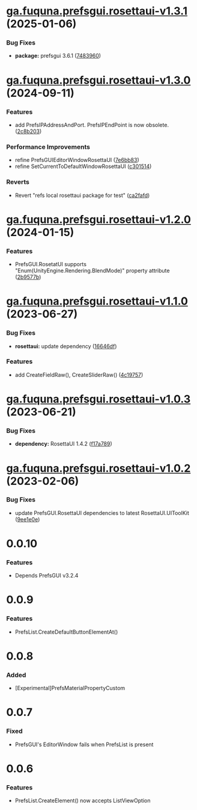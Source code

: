 # [ga.fuquna.prefsgui.rosettaui-v1.3.1](https://github.com/fuqunaga/PrefsGUI/compare/ga.fuquna.prefsgui.rosettaui-v1.3.0...ga.fuquna.prefsgui.rosettaui-v1.3.1) (2025-01-06)


### Bug Fixes

* **package:** prefsgui 3.6.1 ([7483960](https://github.com/fuqunaga/PrefsGUI/commit/74839606f813f9c66d114aeafa021cc2c058466b))

# [ga.fuquna.prefsgui.rosettaui-v1.3.0](https://github.com/fuqunaga/PrefsGUI/compare/ga.fuquna.prefsgui.rosettaui-v1.2.0...ga.fuquna.prefsgui.rosettaui-v1.3.0) (2024-09-11)


### Features

* add PrefsIPAddressAndPort. PrefsIPEndPoint is now obsolete. ([2c8b203](https://github.com/fuqunaga/PrefsGUI/commit/2c8b2039b41fc03ed29444e2181a9c70715a197b))


### Performance Improvements

* refine PrefsGUIEditorWindowRosettaUI ([7e6bb83](https://github.com/fuqunaga/PrefsGUI/commit/7e6bb834bb434812cdb32b52cf4d415175604530))
* refine SetCurrentToDefaultWindowRosettaUI ([c301514](https://github.com/fuqunaga/PrefsGUI/commit/c30151439e20ddf55d9005df0e2444b6b3f503a8))


### Reverts

* Revert "refs local rosettaui package for test" ([ca2fafd](https://github.com/fuqunaga/PrefsGUI/commit/ca2fafd55c60b22d80d4b34a216392d7d3d5d1bf))

# [ga.fuquna.prefsgui.rosettaui-v1.2.0](https://github.com/fuqunaga/PrefsGUI/compare/ga.fuquna.prefsgui.rosettaui-v1.1.0...ga.fuquna.prefsgui.rosettaui-v1.2.0) (2024-01-15)


### Features

* PrefsGUI.RosetatUI supports "Enum(UnityEngine.Rendering.BlendMode)" property attribute ([2b9577b](https://github.com/fuqunaga/PrefsGUI/commit/2b9577b774d09a62ad91ab5ff6cd2af2b0b3a07f))

# [ga.fuquna.prefsgui.rosettaui-v1.1.0](https://github.com/fuqunaga/PrefsGUI/compare/ga.fuquna.prefsgui.rosettaui-v1.0.3...ga.fuquna.prefsgui.rosettaui-v1.1.0) (2023-06-27)


### Bug Fixes

* **rosettaui:** update dependency ([16646df](https://github.com/fuqunaga/PrefsGUI/commit/16646dfdf2b73325762283ca9c017009f647d8ef))


### Features

* add CreateFieldRaw(), CreateSliderRaw() ([4c19757](https://github.com/fuqunaga/PrefsGUI/commit/4c1975740a46d0eb2d9617fe15e74457de1e8db6))

# [ga.fuquna.prefsgui.rosettaui-v1.0.3](https://github.com/fuqunaga/PrefsGUI/compare/ga.fuquna.prefsgui.rosettaui-v1.0.2...ga.fuquna.prefsgui.rosettaui-v1.0.3) (2023-06-21)


### Bug Fixes

* **dependency:** RosettaUI 1.4.2 ([f17a789](https://github.com/fuqunaga/PrefsGUI/commit/f17a789e694486aeaf5a0671adc47395e4287d3c))

# [ga.fuquna.prefsgui.rosettaui-v1.0.2](https://github.com/fuqunaga/PrefsGUI/compare/ga.fuquna.prefsgui.rosettaui-v1.0.1...ga.fuquna.prefsgui.rosettaui-v1.0.2) (2023-02-06)


### Bug Fixes

* update PrefsGUI.RosettaUI dependencies to latest RosettaUI.UIToolKit ([9ee1e0e](https://github.com/fuqunaga/PrefsGUI/commit/9ee1e0e9d73c322c95a3674914577132f563ae0d))

# 0.0.10
### Features
* Depends PrefsGUI v3.2.4

# 0.0.9
### Features
* PrefsList.CreateDefaultButtonElementAt()

# 0.0.8
### Added
* [Experimental]PrefsMaterialPropertyCustom

# 0.0.7
### Fixed
* PrefsGUI's EditorWindow fails when PrefsList is present

# 0.0.6
### Features
* PrefsList.CreateElement() now accepts ListViewOption
